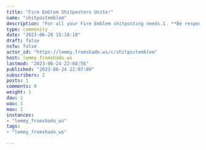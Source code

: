```yaml
---
title: "Fire Emblem Shitposters Unite!" 
name: "shitpostemblem"
description: "For all your Fire Emblem shitposting needs.1. **Be respectful**. No racism, sexism or other offensive content.2. **No adult content**. No explicit content"
type: community
date: "2023-06-28 15:18:10"
draft: false
nsfw: false
actor_id: "https://lemmy.fromshado.ws/c/shitpostemblem"
host: lemmy.fromshado.ws
lastmod: "2023-06-24 22:08:56"
published: "2023-06-24 22:07:09"
subscribers: 2
posts: 1
comments: 0
weight: 1
dau: 1
wau: 1
mau: 1
instances:
- "lemmy_fromshado_ws"
tags: 
- "lemmy_fromshado_ws"

---
```

